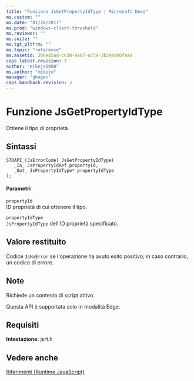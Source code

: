 ```yaml
---
title: "Funzione JsGetPropertyIdType | Microsoft Docs"
ms.custom: ""
ms.date: "01/18/2017"
ms.prod: "windows-client-threshold"
ms.reviewer: ""
ms.suite: ""
ms.tgt_pltfrm: ""
ms.topic: "reference"
ms.assetid: 2b6e85ad-c630-4a07-a759-3b344d06faaa
caps.latest.revision: 3
author: "mikejo5000"
ms.author: "mikejo"
manager: "ghogen"
caps.handback.revision: 3
---
```

# Funzione JsGetPropertyIdType
Ottiene il tipo di proprietà.  
  
## Sintassi  
  
```  
STDAPI_(JsErrorCode) JsGetPropertyIdType(  
   _In_ JsPropertyIdRef propertyId,  
   _Out_ JsPropertyIdType* propertyIdType  
);  
```  
  
#### Parametri  
 `propertyId`  
 ID proprietà di cui ottenere il tipo.  
  
 `propertyIdType`  
 `JsPropertyIdType` dell'ID proprietà specificato.  
  
## Valore restituito  
 Codice `JsNoError` se l'operazione ha avuto esito positivo; in caso contrario, un codice di errore.  
  
## Note  
 Richiede un contesto di script attivo.  
  
 Questa API è supportata solo in modalità Edge.  
  
## Requisiti  
 **Intestazione:** jsrt.h  
  
## Vedere anche  
 [Riferimenti \(Runtime JavaScript\)](../chakra-hosting/reference-javascript-runtime.md)